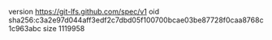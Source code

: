 version https://git-lfs.github.com/spec/v1
oid sha256:c3a2e97d044aff3edf2c7dbd05f100700bcae03be87728f0caa8768c1c963abc
size 1119958
